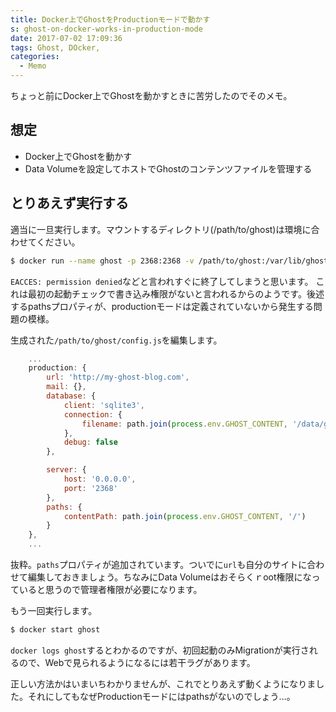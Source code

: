 ```yaml
---
title: Docker上でGhostをProductionモードで動かす
s: ghost-on-docker-works-in-production-mode
date: 2017-07-02 17:09:36
tags: Ghost, DOcker,
categories:
  - Memo
---
```


ちょっと前にDocker上でGhostを動かすときに苦労したのでそのメモ。

<!-- more -->

## 想定
* Docker上でGhostを動かす
* Data Volumeを設定してホストでGhostのコンテンツファイルを管理する

## とりあえず実行する

適当に一旦実行します。マウントするディレクトリ(/path/to/ghost)は環境に合わせてください。

```bash
$ docker run --name ghost -p 2368:2368 -v /path/to/ghost:/var/lib/ghost -e NODE_ENV=production ghost
```

`EACCES: permission denied`などと言われすぐに終了してしまうと思います。
これは最初の起動チェックで書き込み権限がないと言われるからのようです。後述するpathsプロパティが、productionモードは定義されていないから発生する問題の模様。

生成された`/path/to/ghost/config.js`を編集します。

```javascript
    ...
    production: {
        url: 'http://my-ghost-blog.com',
        mail: {},
        database: {
            client: 'sqlite3',
            connection: {
                filename: path.join(process.env.GHOST_CONTENT, '/data/ghost.db')
            },
            debug: false
        },

        server: {
            host: '0.0.0.0',
            port: '2368'
        },
        paths: {
            contentPath: path.join(process.env.GHOST_CONTENT, '/')
        }
    },
    ...
```

抜粋。`paths`プロパティが追加されています。ついでに`url`も自分のサイトに合わせて編集しておきましょう。ちなみにData Volumeはおそらくｒoot権限になっていると思うので管理者権限が必要になります。

もう一回実行します。

```bash
$ docker start ghost
```

`docker logs ghost`するとわかるのですが、初回起動のみMigrationが実行されるので、Webで見られるようになるには若干ラグがあります。

正しい方法かはいまいちわかりませんが、これでとりあえず動くようになりました。それにしてもなぜProductionモードにはpathsがないのでしょう…。

